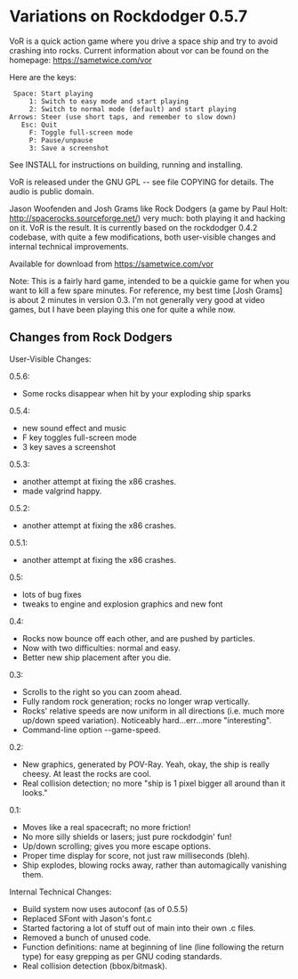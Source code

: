 # Variations on Rockdodger 0.5.7

VoR is a quick action game where you drive a space ship and try to avoid
crashing into rocks. Current information about vor can be found on the
homepage: https://sametwice.com/vor

Here are the keys:

     Space: Start playing
         1: Switch to easy mode and start playing
         2: Switch to normal mode (default) and start playing
    Arrows: Steer (use short taps, and remember to slow down)
       Esc: Quit
         F: Toggle full-screen mode
         P: Pause/unpause
         3: Save a screenshot

See INSTALL for instructions on building, running and installing.

VoR is released under the GNU GPL -- see file COPYING for details. The audio is
public domain.

Jason Woofenden and Josh Grams like Rock Dodgers (a game by Paul Holt:
http://spacerocks.sourceforge.net/) very much: both playing it and hacking on
it. VoR is the result. It is currently based on the rockdodger 0.4.2 codebase,
with quite a few modifications, both user-visible changes and internal
technical improvements.

Available for download from https://sametwice.com/vor

Note: This is a fairly hard game, intended to be a quickie game for when you
want to kill a few spare minutes. For reference, my best time [Josh Grams] is
about 2 minutes in version 0.3. I'm not generally very good at video games, but
I have been playing this one for quite a while now.


## Changes from Rock Dodgers

User-Visible Changes:

0.5.6:
  * Some rocks disappear when hit by your exploding ship sparks

0.5.4:
  * new sound effect and music
  * F key toggles full-screen mode
  * 3 key saves a screenshot

0.5.3:
  * another attempt at fixing the x86 crashes.
  * made valgrind happy.

0.5.2:
  * another attempt at fixing the x86 crashes.

0.5.1:
  * another attempt at fixing the x86 crashes.

0.5:
  * lots of bug fixes
  * tweaks to engine and explosion graphics and new font

0.4:
  * Rocks now bounce off each other, and are pushed by particles.
  * Now with two difficulties: normal and easy.
  * Better new ship placement after you die.

0.3:
  * Scrolls to the right so you can zoom ahead.
  * Fully random rock generation; rocks no longer wrap vertically.
  * Rocks' relative speeds are now uniform in all directions (i.e. much more
    up/down speed variation).  Noticeably hard...err...more "interesting".
  * Command-line option --game-speed.

0.2:
  * New graphics, generated by POV-Ray. Yeah, okay, the ship is really cheesy.
    At least the rocks are cool.
  * Real collision detection; no more "ship is 1 pixel bigger all around
    than it looks."

0.1:
  * Moves like a real spacecraft; no more friction!
  * No more silly shields or lasers; just pure rockdodgin' fun!
  * Up/down scrolling; gives you more escape options.
  * Proper time display for score, not just raw milliseconds (bleh).
  * Ship explodes, blowing rocks away, rather than automagically vanishing
    them.

Internal Technical Changes:

  * Build system now uses autoconf (as of 0.5.5)
  * Replaced SFont with Jason's font.c
  * Started factoring a lot of stuff out of main into their own .c files.
  * Removed a bunch of unused code.
  * Function definitions: name at beginning of line (line following the return
    type) for easy grepping as per GNU coding standards.
  * Real collision detection (bbox/bitmask).

